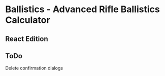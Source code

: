 # Ballistics - Advanced Rifle Ballistics Calculator

## React Edition

## ToDo

Delete confirmation dialogs
